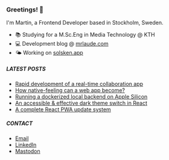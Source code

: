 ### Greetings! 👋

I'm Martin, a Frontend Developer based in Stockholm, Sweden.

* 📚 Studying for a M.Sc.Eng in Media Technology @ KTH
* 💻 Development blog @ [mrlaude.com](https://mrlaude.com)
* 🌤️ Working on [solsken.app](https://solsken.app)

##### LATEST POSTS
<!-- BLOG-POST-LIST:START -->
- [Rapid development of a real-time collaboration app](https://mrlaude.com/blog/gamesquad-app/)
- [How native-feeling can a web app become?](https://mrlaude.com/blog/solsken-app/)
- [Running a dockerized local backend on Apple Silicon](https://mrlaude.com/blog/dockerized-backend-on-apple-silicon/)
- [An accessible &amp; effective dark theme switch in React](https://mrlaude.com/blog/accessible-dark-theme-switch-in-react/)
- [A complete React PWA update system](https://mrlaude.com/blog/react-pwa-update-system/)
<!-- BLOG-POST-LIST:END -->

##### CONTACT
* [Email](mailto:contact@mrlaude.com)
* [LinkedIn](https://www.linkedin.com/in/martinryberglaude/)
* [Mastodon](https://mastodon.green/@mrlaude)

